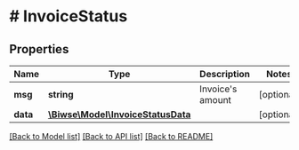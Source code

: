 # # InvoiceStatus

## Properties

Name | Type | Description | Notes
------------ | ------------- | ------------- | -------------
**msg** | **string** | Invoice&#39;s amount | [optional] 
**data** | [**\Biwse\Model\InvoiceStatusData**](InvoiceStatusData.md) |  | [optional] 

[[Back to Model list]](../../README.md#documentation-for-models) [[Back to API list]](../../README.md#documentation-for-api-endpoints) [[Back to README]](../../README.md)



